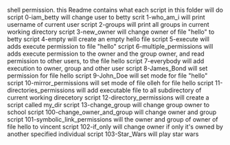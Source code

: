 shell permission. this Readme contains what each script in this folder will do
script 0-iam_betty will change user to betty
scrit 1-who_am_i will print username of current user
script 2-groups will print all groups in current working directory
script 3-new_owner will change owner of file "hello" to betty
script 4-empty  will create an empty hello file
script 5-execute will adds execute permission to file "hello"
script 6-multiple_permissions will adds execute permission to the owner and the group owner, and read permission to other users, to the file hello
script 7-everybody will add execution to owner, group and other user
script 8-James_Bond will set permission for file hello
script 9-John_Doe will set mode for file "hello"
script 10-mirror_permissions will set mode of file olleh for file hello
script 11-directories_permissions will add executable file to all subdirectory of current working direcetory
script 12-directory_permissions will create a script called my_dir
script 13-change_group will change group owner to school
script 100-change_owner_and_group will change owner and group
script 101-symbolic_link_permissions will the owner and group of owner of file hello to vincent
script 102-if_only will change owner if only it's owned by another specified individual
script 103-Star_Wars will play star wars

